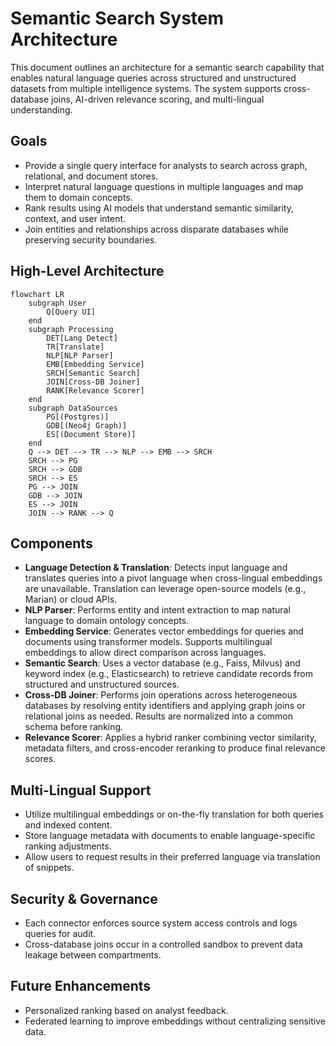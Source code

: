 # Semantic Search System Architecture

This document outlines an architecture for a semantic search capability that enables natural language queries across structured and unstructured datasets from multiple intelligence systems. The system supports cross-database joins, AI-driven relevance scoring, and multi-lingual understanding.

## Goals

- Provide a single query interface for analysts to search across graph, relational, and document stores.
- Interpret natural language questions in multiple languages and map them to domain concepts.
- Rank results using AI models that understand semantic similarity, context, and user intent.
- Join entities and relationships across disparate databases while preserving security boundaries.

## High-Level Architecture

```mermaid
flowchart LR
    subgraph User
        Q[Query UI]
    end
    subgraph Processing
        DET[Lang Detect]
        TR[Translate]
        NLP[NLP Parser]
        EMB[Embedding Service]
        SRCH[Semantic Search]
        JOIN[Cross-DB Joiner]
        RANK[Relevance Scorer]
    end
    subgraph DataSources
        PG[(Postgres)]
        GDB[(Neo4j Graph)]
        ES[(Document Store)]
    end
    Q --> DET --> TR --> NLP --> EMB --> SRCH
    SRCH --> PG
    SRCH --> GDB
    SRCH --> ES
    PG --> JOIN
    GDB --> JOIN
    ES --> JOIN
    JOIN --> RANK --> Q
```

## Components

- **Language Detection & Translation**: Detects input language and translates queries into a pivot language when cross-lingual embeddings are unavailable. Translation can leverage open-source models (e.g., Marian) or cloud APIs.
- **NLP Parser**: Performs entity and intent extraction to map natural language to domain ontology concepts.
- **Embedding Service**: Generates vector embeddings for queries and documents using transformer models. Supports multilingual embeddings to allow direct comparison across languages.
- **Semantic Search**: Uses a vector database (e.g., Faiss, Milvus) and keyword index (e.g., Elasticsearch) to retrieve candidate records from structured and unstructured sources.
- **Cross-DB Joiner**: Performs join operations across heterogeneous databases by resolving entity identifiers and applying graph joins or relational joins as needed. Results are normalized into a common schema before ranking.
- **Relevance Scorer**: Applies a hybrid ranker combining vector similarity, metadata filters, and cross-encoder reranking to produce final relevance scores.

## Multi-Lingual Support

- Utilize multilingual embeddings or on-the-fly translation for both queries and indexed content.
- Store language metadata with documents to enable language-specific ranking adjustments.
- Allow users to request results in their preferred language via translation of snippets.

## Security & Governance

- Each connector enforces source system access controls and logs queries for audit.
- Cross-database joins occur in a controlled sandbox to prevent data leakage between compartments.

## Future Enhancements

- Personalized ranking based on analyst feedback.
- Federated learning to improve embeddings without centralizing sensitive data.
